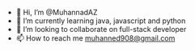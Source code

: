 - 👋 Hi, I’m @MuhannadAZ
- 🌱 I’m currently learning java, javascript and python
- 💞️ I’m looking to collaborate on full-stack developer
- 📫 How to reach me muhanned908@gmail.com

<!---
MuhannadAZ/MuhannadAZ is a ✨ special ✨ repository because its `README.md` (this file) appears on your GitHub profile.
You can click the Preview link to take a look at your changes.
--->
